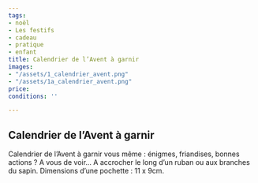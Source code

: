 ```yaml
---
tags:
- noël
- Les festifs
- cadeau
- pratique
- enfant
title: Calendrier de l’Avent à garnir
images:
- "/assets/1_calendrier_avent.png"
- "/assets/1a_calendrier_avent.png"
price: 
conditions: ''

---
```

## Calendrier de l’Avent à garnir

Calendrier de l’Avent à garnir vous même : énigmes, friandises, bonnes actions ? A vous de voir… A accrocher le long d’un ruban ou aux branches du sapin. Dimensions d’une pochette : 11 x 9cm.